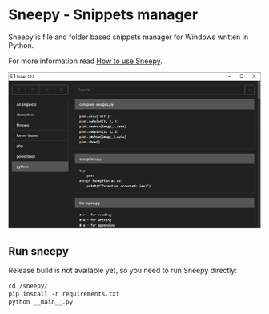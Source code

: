 # Sneepy - Snippets manager

Sneepy is file and folder based snippets manager for Windows written in Python.

For more information read [How to use Sneepy](./docs/how-to.md).

![Sneepy](./docs/sneepy.png)

## Run sneepy

Release build is not available yet, so you need to run Sneepy directly:

	cd /sneepy/
	pip install -r requirements.txt
	python __main__.py
